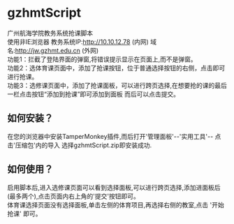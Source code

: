 # gzhmtScript
广州航海学院教务系统抢课脚本<br>
使用非IE浏览器 教务系统IP:http://10.10.12.78 (内网) 域名:http://jw.gzhmt.edu.cn (外网)<br>
功能1：拦截了登陆界面的弹窗,将错误提示显示在页面上,而不是弹窗。<br>
功能2：选体育课页面中，添加了抢课按钮，位于普通选择按钮的右侧，点击即可进行抢课。<br>
功能3：选修课页面中，添加了抢课面板，可以进行跨页选择,在想要抢的课的最后一栏点击按钮“添加到抢课”即可添加到面板 而后可以点击提交。<br>
## 如何安装？
在您的浏览器中安装TamperMonkey插件,而后打开'管理面板'--'实用工具'-- 点击'压缩包'内的导入 选择gzhmtScript.zip即安装成功.
## 如何使用？
启用脚本后,进入选修课页面可以看到选择面板,可以进行跨页选择,添加进面板后(最多两个),点击页面内右上角的'提交'按钮即可。<br>
体育课选择页面没有选择面板,单击左侧的体育项目,再选择右侧的教室,点击 '开始抢课' 即可。


